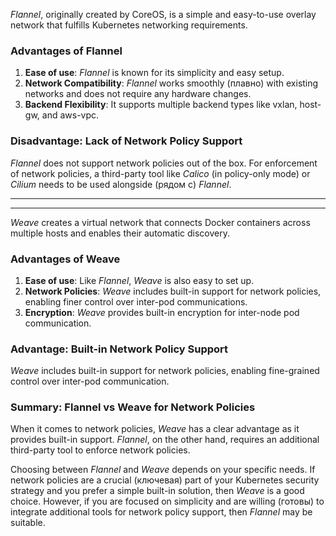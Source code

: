 *Flannel*, originally created by CoreOS, is a simple and easy-to-use overlay network that fulfills Kubernetes networking requirements.

### Advantages of Flannel
1. **Ease of use**: *Flannel* is known for its simplicity and easy setup.
2. **Network Compatibility**: *Flannel* works smoothly (плавно) with existing networks and does not require any hardware changes.
3. **Backend Flexibility**: It supports multiple backend types like vxlan, host-gw, and aws-vpc.

### Disadvantage: Lack of Network Policy Support
*Flannel* does not support network policies out of the box. For enforcement of network policies, a third-party tool like *Calico* (in policy-only mode) or *Cilium* needs to be used alongside (рядом с) *Flannel*.

---
---

*Weave* creates a virtual network that connects Docker containers across multiple hosts and enables their automatic discovery.

### Advantages of Weave
1. **Ease of use**: Like *Flannel*, *Weave* is also easy to set up.
2. **Network Policies**: *Weave* includes built-in support for network policies, enabling finer control over inter-pod communications.
3. **Encryption**: *Weave* provides built-in encryption for inter-node pod communication.

### Advantage: Built-in Network Policy Support
*Weave* includes built-in support for network policies, enabling fine-grained control over inter-pod communication.

### Summary: Flannel vs Weave for Network Policies
When it comes to network policies, *Weave* has a clear advantage as it provides built-in support. *Flannel*, on the other hand, requires an additional third-party tool to enforce network policies.

Choosing between *Flannel* and *Weave* depends on your specific needs. If network policies are a crucial (ключевая) part of your Kubernetes security strategy and you prefer a simple built-in solution, then *Weave* is a good choice. However, if you are focused on simplicity and are willing (готовы) to integrate additional tools for network policy support, then *Flannel* may be suitable.